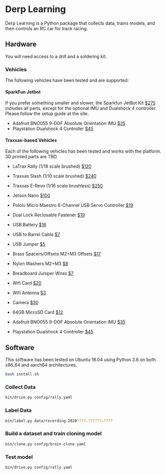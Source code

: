 # Derp Learning

Derp Learning is a Python package that collects data, trains models, and then controls an RC car for track racing.

## Hardware

You will need access to a drill and a soldering kit.

### Vehicles

The following vehicles have been tested and are supported:

#### SparkFun Jetbot

If you prefer something smaller and slower, the Sparkfun JetBot Kit [$275](https://www.sparkfun.com/products/15365) includes all parts, except for the optional IMU and Dualshock 4 controller. Please follow the setup guide at the site.

* Adafruit BNO055 9-DOF Absolute Orientation IMU [$35](https://www.adafruit.com/product/2472)
* Playstation Dualshock 4 Controller [$45](https://www.playstation.com/en-us/explore/accessories/gaming-controllers/dualshock-4/)

#### Traxxas-based Vehicles

Each of the following vehicles has been tested and works with the platform. 3D printed parts are TBD.

* LaTrax Rally (1/18 scale brushed) [$120](https://latrax.com/products/rally)
* Traxxas Slash (1/10 scale brushed) [$240](https://traxxas.com/products/models/electric/58034-1slash)
* Traxxas E-Revo (1/16 scale brushless) [$250](https://traxxas.com/products/models/electric/erevo-vxl-116-tsm)

* Jetson Nano [$100](https://developer.nvidia.com/embedded/jetson-nano-developer-kit)
* Pololu Micro Maestro 6-Channel USB Servo Controller [$19](https://www.pololu.com/product/1350)
* Dual Lock Reclosable Fastener [$19](https://www.amazon.com/gp/product/B00JHKTDMA)
* USB Battery [$16](https://www.amazon.com/dp/B07MNWPFG8/)
* USB to Barrel Cable [$7](https://www.amazon.com/dp/B075112RM6)
* USB Jumper [$5](https://www.amazon.com/dp/B077957RN7/)
* Brass Spacers/Offsets M2+M3 Offsets [$17](https://www.amazon.com/dp/B06XCNF6HK)
* Nylon Washers M2+M3 [$8](https://www.amazon.com/dp/B01G4U0D1K)
* Breadboard Jumper Wires [$7](https://www.amazon.com/dp/B01EV70C78/)
* Wifi Card [$20](https://www.amazon.com/dp/B01MZA1AB2)
* Wifi Antenna [$3](https://www.arrow.com/en/products/2042811100/molex)
* Camera [$30](https://www.sparkfun.com/products/15430)
* 64GB MicroSD Card [$12](https://www.amazon.com/dp/B06XX29S9Q)
* Adafruit BNO055 9-DOF Absolute Orientation IMU [$35](https://www.adafruit.com/product/2472)
* Playstation Dualshock 4 Controller [$45](https://www.playstation.com/en-us/explore/accessories/gaming-controllers/dualshock-4/)


## Software

This software has been tested on Ubuntu 18.04 using Python 3.6 on both x86_64 and aarch64 architectures.

```bash
bash install.sh
```

### Collect Data

```bash
bin/drive.py config/rally.yaml
```

### Label Data

```bash
bin/label.py data/recording-2020????-??????-????
```

### Build a dataset and train cloning model

```bash
bin/clone.py config/brain-clone.yaml
```

### Test model

```bash
bin/drive.py config/rally.yaml
```
